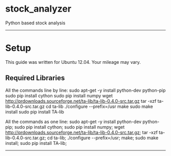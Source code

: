 stock_analyzer
=======

Python based stock analysis

- - -

# Setup

This guide was written for Ubuntu 12.04. Your mileage may vary.

## Required Libraries
All the commands line by line:
    sudo apt-get -y install python-dev python-pip
    sudo pip install cython
    sudo pip install numpy
    wget http://prdownloads.sourceforge.net/ta-lib/ta-lib-0.4.0-src.tar.gz
    tar -xzf ta-lib-0.4.0-src.tar.gz
    cd ta-lib
    ./configure --prefix=/usr
    make
    sudo make install
    sudo pip install TA-lib

All the commands as one line:
    sudo apt-get -y install python-dev python-pip; sudo pip install cython; sudo pip install numpy; wget http://prdownloads.sourceforge.net/ta-lib/ta-lib-0.4.0-src.tar.gz; tar -xzf ta-lib-0.4.0-src.tar.gz; cd ta-lib; ./configure --prefix=/usr; make; sudo make install; sudo pip install TA-lib;

- - -
